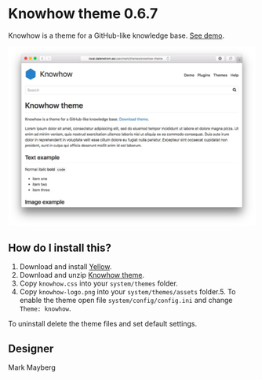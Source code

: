 Knowhow theme 0.6.7
===================
Knowhow is a theme for a GitHub-like knowledge base. [See demo](http://developers.datenstrom.se/themes/knowhow-theme).

[![Screenshot](knowhow-theme.jpg?raw=true)](http://developers.datenstrom.se/themes/knowhow-theme)

How do I install this?
----------------------
1. Download and install [Yellow](https://github.com/datenstrom/yellow/).
2. Download and unzip [Knowhow theme](https://github.com/datenstrom/yellow-themes/raw/master/zip/knowhow.zip).
3. Copy `knowhow.css` into your `system/themes` folder.
4. Copy `knowhow-logo.png` into your `system/themes/assets` folder.5. To enable the theme open file `system/config/config.ini` and change `Theme: knowhow`.

To uninstall delete the theme files and set default settings.

Designer
--------
Mark Mayberg
